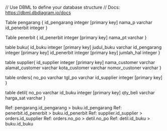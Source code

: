// Use DBML to define your database structure
// Docs: https://dbml.dbdiagram.io/docs

Table pengarang {
  id_pengarang integer [primary key]
  nama_p varchar
  id_penerbit integer
}

Table penerbit {
  id_penerbit integer [primary key]
  nama_pt varchar
}

table buku{
  id_buku integer [primary key]
  judul_buku varchar 
  id_pengarang integer [primary key]
  id_penerbit integer [primary key]
  jumlah_hal integer 
}

table supplier{
  id_supplier integer [primary key]
  nama_customer varchar
  alamat_customer varchar
  kota_customer varchar 
  nomor_custoner varchar 
}

table orders{
  no_po varchar
  tgl_po varchar
  id_supplier integer [primary key]
}

table detil{
  no_po varchar
  id_buku integer [primary key]
  qty_beli varchar
  harga_sat varchar
}

Ref: pengarang.id_pengarang > buku.id_pengarang
Ref: penerbit.id_penerbit > buku.id_penerbit
Ref: supplier.id_supplier > orders.id_supplier
Ref: orders.no_po > detil.no_po
Ref: detil.id_buku > buku.id_buku
